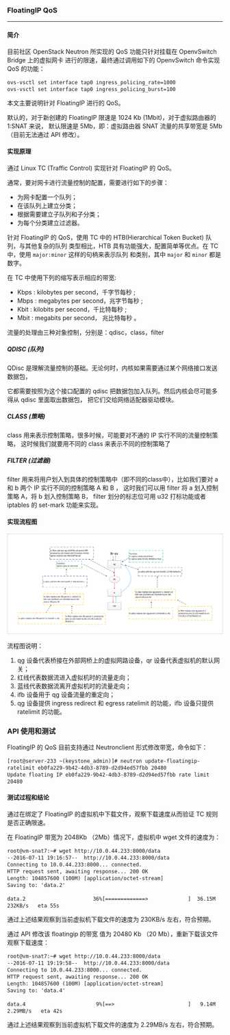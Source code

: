 ### FloatingIP QoS

---

#### 简介

目前社区 OpenStack Neutron 所实现的 QoS 功能只针对挂载在 OpenvSwitch Bridge 上的虚拟网卡
进行的限速，最终通过调用如下的 OpenvSwitch 命令实现 QoS 的功能：

```
ovs-vsctl set interface tap0 ingress_policing_rate=1000
ovs-vsctl set interface tap0 ingress_policing_burst=100
```

本文主要说明针对 FloatingIP 进行的 QoS。

默认的，对于新创建的 FloatingIP 限速是 1024 Kb (1Mbit)，对于虚拟路由器的 1:SNAT 来说，
默认限速是 5Mb，即：虚拟路由器 SNAT 流量的共享带宽是 5Mb（目前无法通过 API 修改）。

#### 实现原理

通过 Linux TC (Traffic Control) 实现针对 FloatingIP 的 QoS。

通常，要对网卡进行流量控制的配置，需要进行如下的步骤：

 - 为网卡配置一个队列；
 - 在该队列上建立分类；
 - 根据需要建立子队列和子分类；
 - 为每个分类建立过滤器。

针对 FloatingIP 的 QoS，使用 TC 中的 HTB(Hierarchical Token Bucket) 队列，与其他复杂的队列
类型相比，HTB 具有功能强大，配置简单等优点。在 TC 中，使用 `major:minor` 这样的句柄来表示队列
和类别，其中 `major` 和 `minor` 都是数字。

在 TC 中使用下列的缩写表示相应的带宽:

 - Kbps : kilobytes per second，千字节每秒 ;
 - Mbps : megabytes per second，兆字节每秒 ;
 - Kbit : kilobits per second，千比特每秒 ;
 - Mbit : megabits per second， 兆比特每秒 。

流量的处理由三种对象控制，分别是：qdisc，class，filter

##### QDISC (队列)
QDisc 是理解流量控制的基础。无论何时，内核如果需要通过某个网络接口发送数据包，

它都需要按照为这个接口配置的 qdisc 把数据包加入队列。然后内核会尽可能多得从 qdisc 里面取出数据包，
把它们交给网络适配器驱动模块。
##### CLASS (策略)
class 用来表示控制策略，很多时候，可能要对不通的 IP 实行不同的流量控制策略，
这时候我们就要用不同的 class 来表示不同的控制策略了

##### FILTER (过滤器)
filter 用来将用户划入到具体的控制策略中（即不同的class中），比如我们要对 a 和 b 两个 IP 实行不同的控制策略 A 和 B ，
这时我们可以用 filter 将 a 划入控制策略 A，将 b 划入控制策略 B， filter 划分的标志位可用 u32 打标功能或者 iptables 的 set-mark 功能来实现。

#### 实现流程图

![process][1]

流程图说明：
 1. qg 设备代表桥接在外部网桥上的虚拟网路设备，qr 设备代表虚拟机的默认网关；
 2. 红线代表数据流进入虚拟机时的流量走向；
 3. 蓝线代表数据流离开虚拟机时的流量走向；
 4. ifb 设备用于 qg 设备流量的重定向；
 5. qg 设备提供 ingress redirect 和 egress ratelimit 的功能，ifb 设备只提供 ratelimit 的功能。


### API 使用和测试

FloatingIP 的 QoS 目前支持通过 Neutronclient 形式修改带宽，命令如下：
```
[root@server-233 ~(keystone_admin)]# neutron update-floatingip-ratelimit eb0fa229-9b42-4db3-8789-d2d94ed57fbb 20480
Update floating IP eb0fa229-9b42-4db3-8789-d2d94ed57fbb rate limit 20480
```

#### 测试过程和结论

通过在绑定了 FloatingIP 的虚拟机中下载文件，观察下载速度从而验证 TC 规则是否正确限速。

在 FloatingIP 带宽为 2048Kb （2Mb）情况下，虚拟机中 wget 文件的速度为：
```
root@vm-snat7:~# wget http://10.0.44.233:8000/data
--2016-07-11 19:16:57--  http://10.0.44.233:8000/data
Connecting to 10.0.44.233:8000... connected.
HTTP request sent, awaiting response... 200 OK
Length: 104857600 (100M) [application/octet-stream]
Saving to: 'data.2'

data.2                      36%[=============>             ]  36.15M   232KB/s   eta 55s
```
通过上述结果观察到当前虚拟机下载文件的速度为 230KB/s 左右，符合预期。

通过 API 修改该 floatingip 的带宽
值为 20480 Kb （20 Mb），重新下载该文件观察下载速度：
```
root@vm-snat7:~# wget http://10.0.44.233:8000/data
--2016-07-11 19:19:58--  http://10.0.44.233:8000/data
Connecting to 10.0.44.233:8000... connected.
HTTP request sent, awaiting response... 200 OK
Length: 104857600 (100M) [application/octet-stream]
Saving to: 'data.4'

data.4                       9%[==>                        ]   9.14M  2.29MB/s   eta 42s
```
通过上述结果观察到当前虚拟机下载文件的速度为 2.29MB/s 左右，符合预期。


[1]: ../../images/funcs/tc.png
